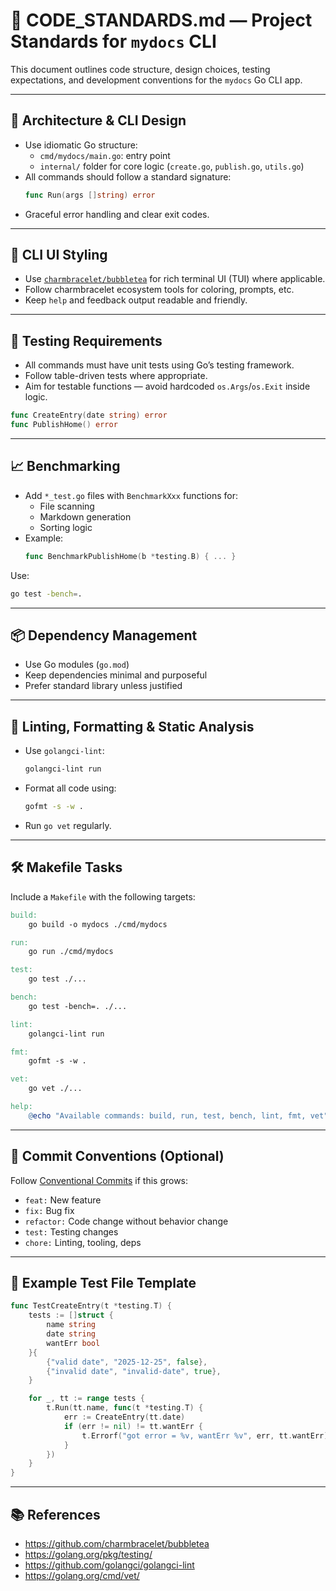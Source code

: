 # 🧰 CODE_STANDARDS.md — Project Standards for `mydocs` CLI

This document outlines code structure, design choices, testing expectations, and development conventions for the `mydocs` Go CLI app.

---

## 📐 Architecture & CLI Design

- Use idiomatic Go structure:
  - `cmd/mydocs/main.go`: entry point
  - `internal/` folder for core logic (`create.go`, `publish.go`, `utils.go`)
- All commands should follow a standard signature:
  ```go
  func Run(args []string) error
  ```
- Graceful error handling and clear exit codes.

---

## 🎨 CLI UI Styling

- Use [`charmbracelet/bubbletea`](https://github.com/charmbracelet/bubbletea) for rich terminal UI (TUI) where applicable.
- Follow charmbracelet ecosystem tools for coloring, prompts, etc.
- Keep `help` and feedback output readable and friendly.

---

## 🧪 Testing Requirements

- All commands must have unit tests using Go’s testing framework.
- Follow table-driven tests where appropriate.
- Aim for testable functions — avoid hardcoded `os.Args`/`os.Exit` inside logic.

```go
func CreateEntry(date string) error
func PublishHome() error
```

---

## 📈 Benchmarking

- Add `*_test.go` files with `BenchmarkXxx` functions for:
  - File scanning
  - Markdown generation
  - Sorting logic
- Example:
  ```go
  func BenchmarkPublishHome(b *testing.B) { ... }
  ```

Use:

```bash
go test -bench=.
```

---

## 📦 Dependency Management

- Use Go modules (`go.mod`)
- Keep dependencies minimal and purposeful
- Prefer standard library unless justified

---

## 🧹 Linting, Formatting & Static Analysis

- Use `golangci-lint`:
  ```bash
  golangci-lint run
  ```
- Format all code using:
  ```bash
  gofmt -s -w .
  ```
- Run `go vet` regularly.

---

## 🛠 Makefile Tasks

Include a `Makefile` with the following targets:

```makefile
build:
	go build -o mydocs ./cmd/mydocs

run:
	go run ./cmd/mydocs

test:
	go test ./...

bench:
	go test -bench=. ./...

lint:
	golangci-lint run

fmt:
	gofmt -s -w .

vet:
	go vet ./...

help:
	@echo "Available commands: build, run, test, bench, lint, fmt, vet"
```

---

## 🔁 Commit Conventions (Optional)

Follow [Conventional Commits](https://www.conventionalcommits.org/) if this grows:

- `feat:` New feature
- `fix:` Bug fix
- `refactor:` Code change without behavior change
- `test:` Testing changes
- `chore:` Linting, tooling, deps

---

## 🧪 Example Test File Template

```go
func TestCreateEntry(t *testing.T) {
    tests := []struct {
        name string
        date string
        wantErr bool
    }{
        {"valid date", "2025-12-25", false},
        {"invalid date", "invalid-date", true},
    }

    for _, tt := range tests {
        t.Run(tt.name, func(t *testing.T) {
            err := CreateEntry(tt.date)
            if (err != nil) != tt.wantErr {
                t.Errorf("got error = %v, wantErr %v", err, tt.wantErr)
            }
        })
    }
}
```

---

## 📚 References

- https://github.com/charmbracelet/bubbletea
- https://golang.org/pkg/testing/
- https://github.com/golangci/golangci-lint
- https://golang.org/cmd/vet/
